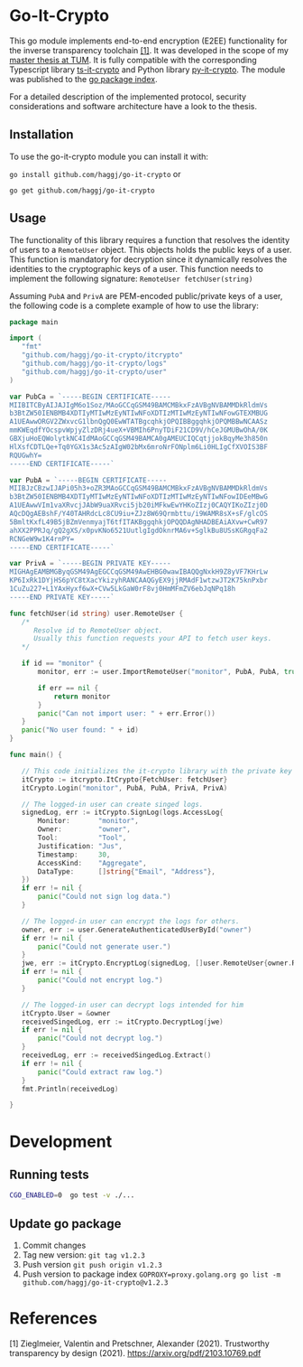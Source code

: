 # Go-It-Crypto

This go module implements end-to-end encryption (E2EE) functionality for the inverse transparency toolchain [[1]](#1).
It was developed in the scope of my [master thesis at TUM](https://github.com/haggj/Masterarbeit). 
It is fully compatible with the corresponding Typescript library [ts-it-crypto](https://github.com/haggj/ts-it-crypto) and Python library [py-it-crypto](https://github.com/haggj/py-it-crypto).
The module was published to the [go package index](https://pkg.go.dev/github.com/haggj/go-it-crypto).

For a detailed description of the implemented protocol, security considerations and software architecture have a look to the thesis.

## Installation
To use the go-it-crypto module you can install it with:

`go install github.com/haggj/go-it-crypto` or

`go get github.com/haggj/go-it-crypto`

## Usage

The functionality of this library requires a function that resolves the identity of users to a `RemoteUser` object.
This objects holds the public keys of a user.
This function is mandatory for decryption since it dynamically resolves the identities to the cryptographic keys
of a user.
This function needs to implement the following signature:
`RemoteUser fetchUser(string)`

Assuming `PubA` and `PrivA` are PEM-encoded public/private keys of a user, the following code
is a complete example of how to use the library:

 ```go
package main

import (
	"fmt"
	"github.com/haggj/go-it-crypto/itcrypto"
	"github.com/haggj/go-it-crypto/logs"
	"github.com/haggj/go-it-crypto/user"
)

var PubCa = `-----BEGIN CERTIFICATE-----
MIIBITCByAIJAJIgM6o1Soz/MAoGCCqGSM49BAMCMBkxFzAVBgNVBAMMDkRldmVs
b3BtZW50IENBMB4XDTIyMTIwMzEyNTIwNFoXDTIzMTIwMzEyNTIwNFowGTEXMBUG
A1UEAwwORGV2ZWxvcG1lbnQgQ0EwWTATBgcqhkjOPQIBBggqhkjOPQMBBwNCAASz
mmKWEqdfYOcspvWpjyZlzDRj4ueX+VBMIh6PnyTDiF21CD9V/hCeJGMUBwOhA/0K
GBXjuHoEQWolytkNC4IdMAoGCCqGSM49BAMCA0gAMEUCIQCqtjjokBqyMe3h850n
HlXsfCDTLQe+Tq0YGX1s3Ac5zAIgW02bMx6mroNrFONplm6Li0HLIgCfXVOIS3BF
RQUGwhY=
-----END CERTIFICATE-----`

var PubA = `-----BEGIN CERTIFICATE-----
MIIBJzCBzwIJAPi05h3+oZR3MAoGCCqGSM49BAMCMBkxFzAVBgNVBAMMDkRldmVs
b3BtZW50IENBMB4XDTIyMTIwMzEyNTIwNFoXDTIzMTIwMzEyNTIwNFowIDEeMBwG
A1UEAwwVIm1vaXRvcjJAbW9uaXRvci5jb20iMFkwEwYHKoZIzj0CAQYIKoZIzj0D
AQcDQgAEBshF/Y40TAHRdcLc8CU9iu+ZJz8W69Qrmbttu/i9WAMR8sX+sF/glcOS
5BmltKxfL49B5jBZmVenmyajT6tfITAKBggqhkjOPQQDAgNHADBEAiAXvw+CwR97
ahXX2PPRJq/gQ2gXS/x0pvKNo6521UutlgIgdOknrMA6v+SglkBu8USsKGRgqFa2
RCNGeW9w1K4rnPY=
-----END CERTIFICATE-----`

var PrivA = `-----BEGIN PRIVATE KEY-----
MIGHAgEAMBMGByqGSM49AgEGCCqGSM49AwEHBG0wawIBAQQgNxkH9Z8yVF7KHrLw
KP6IxRk1DYjHS6pYC8tXacYkizyhRANCAAQGyEX9jjRMAdF1wtzwJT2K75knPxbr
1CuZu227+L1YAxHyxf6wX+CVw5LkGaW0rF8vj0HmMFmZV6ebJqNPq18h
-----END PRIVATE KEY-----`

func fetchUser(id string) user.RemoteUser {
	/*
	   Resolve id to RemoteUser object.
	   Usually this function requests your API to fetch user keys.
	*/

	if id == "monitor" {
		monitor, err := user.ImportRemoteUser("monitor", PubA, PubA, true, PubCa)

		if err == nil {
			return monitor
		}
		panic("Can not import user: " + err.Error())
	}
	panic("No user found: " + id)
}

func main() {

	// This code initializes the it-crypto library with the private key pubA and secret key privA.
	itCrypto := itcrypto.ItCrypto{FetchUser: fetchUser}
	itCrypto.Login("monitor", PubA, PubA, PrivA, PrivA)

	// The logged-in user can create singed logs.
	signedLog, err := itCrypto.SignLog(logs.AccessLog{
		Monitor:       "monitor",
		Owner:         "owner",
		Tool:          "Tool",
		Justification: "Jus",
		Timestamp:     30,
		AccessKind:    "Aggregate",
		DataType:      []string{"Email", "Address"},
	})
	if err != nil {
		panic("Could not sign log data.")
	}

	// The logged-in user can encrypt the logs for others.
	owner, err := user.GenerateAuthenticatedUserById("owner")
	if err != nil {
		panic("Could not generate user.")
	}
	jwe, err := itCrypto.EncryptLog(signedLog, []user.RemoteUser{owner.RemoteUser})
	if err != nil {
		panic("Could not encrypt log.")
	}

	// The logged-in user can decrypt logs intended for him
	itCrypto.User = &owner
	receivedSingedLog, err := itCrypto.DecryptLog(jwe)
	if err != nil {
		panic("Could not decrypt log.")
	}
	receivedLog, err := receivedSingedLog.Extract()
	if err != nil {
		panic("Could extract raw log.")
	}
	fmt.Println(receivedLog)

}
 ```

# Development

## Running tests

```bash
CGO_ENABLED=0  go test -v ./...
```

## Update go package

1. Commit changes
2. Tag new version: `git tag v1.2.3`
3. Push version `git push origin v1.2.3`
4. Push version to package index `GOPROXY=proxy.golang.org go list -m github.com/haggj/go-it-crypto@v1.2.3`

# References
<a id="1">[1]</a>
Zieglmeier, Valentin and Pretschner, Alexander (2021).
Trustworthy transparency by design (2021).
https://arxiv.org/pdf/2103.10769.pdf